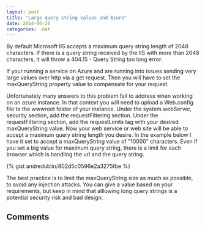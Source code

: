 ```yaml
---
layout: post
title: "Large query string values and Azure"
date: 2014-06-26
categories: .net
---
```


By default Microsoft IIS accepts a maximum query string length of 2048 characters.  If there is a query string received by the IIS with more than 2048 characters, it will throw a 404.15 - Query String too long error.

If your running a service on Azure and are running into issues sending very large values over http via a get request.  Then you will have to set the maxQueryString property value to compensate for your request.

Unfortunately many answers to this problem fail to address when working on an azure instance.  In that context you will need to upload a Web.config file to the wwwroot folder of your instance. Under the system.webServer, security section, add the requestFiltering section.  Under the requestFiltering section, add the requestLimits tag with your desired maxQueryString value.  Now your web service or web site will be able to accept a maximum query string length you desire.  In the example below I have it set to accept a maxQueryString value of "10000" characters.  Even if you set a big value for maximum query string, there is a limit for each browser which is handling the url and the query string.

{% gist andredublin/802d5c0596e2a3275fbe %}

The best practice is to limit the maxQueryString size as much as possible, to avoid any injection attacks. You can give a value based on your requirements, but keep in mind that alllowing long query strings is a potential security risk and bad design.

## Comments